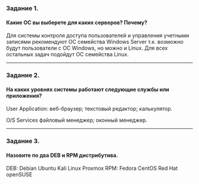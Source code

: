 ### Задание 1. 

#### Какие ОС вы выберете для каких серверов? Почему?
Для системы контроля доступа пользователей и управления учетными записями рекомендуют ОС семейства Windows Server т.к. возможно будут пользователи с ОС Windows, но можно и Linux.
Для всех остальных задач подойдут ОС семейства Linux.

---

### Задание 2. 

#### На каких уровнях системы работают следующие службы или приложения?

User Application: веб-браузер; текстовый редактор; калькулятор.

O/S Services файловый менеджер; оконный менеджер.

---

### Задание 3. 

#### Назовите по два DEB и RPM дистрибутива.

DEB: Debian Ubuntu Kali Linux Proxmox
RPM: Fedora CentOS Red Hat openSUSE
